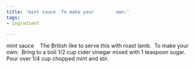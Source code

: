 ```yaml
---
title: 'mint sauce  To make your        own:'
tags:
- ingredient

---
```

mint sauce    The British like to serve this with roast lamb.  To make your own:  Bring to a boil 1/2 cup cider vinegar mixed with 1 teaspoon sugar.  Pour over 1/4 cup chopped mint and stir.
